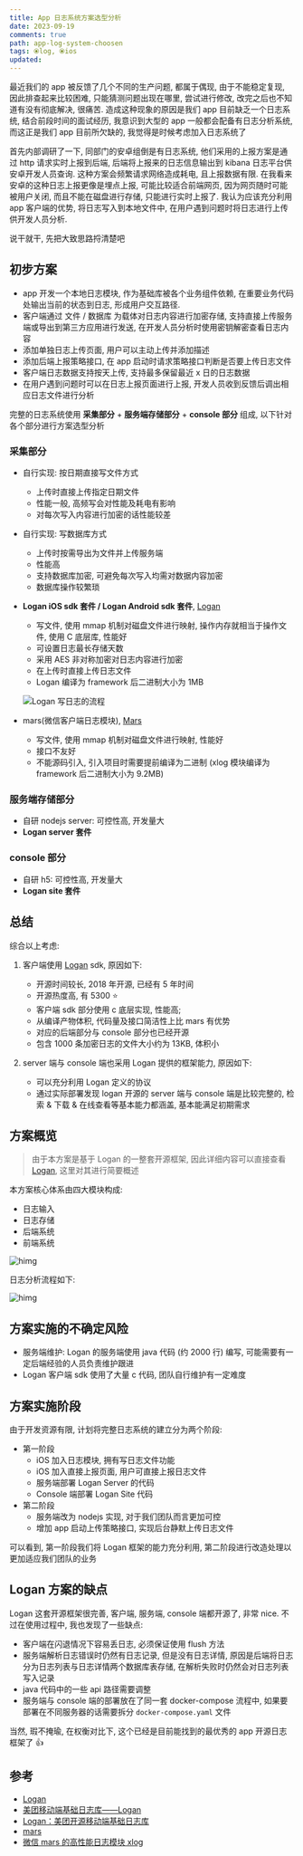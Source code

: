 ```yaml
---
title: App 日志系统方案选型分析
date: 2023-09-19
comments: true
path: app-log-system-choosen
tags: ⦿log, ⦿ios
updated:
---
```


最近我们的 app 被反馈了几个不同的生产问题, 都属于偶现, 由于不能稳定复现, 因此排查起来比较困难, 只能猜测问题出现在哪里, 尝试进行修改, 改完之后也不知道有没有彻底解决, 很痛苦. 造成这种现象的原因是我们 app 目前缺乏一个日志系统, 结合前段时间的面试经历, 我意识到大型的 app 一般都会配备有日志分析系统, 而这正是我们 app 目前所欠缺的, 我觉得是时候考虑加入日志系统了

首先内部调研了一下, 同部门的安卓组倒是有日志系统, 他们采用的上报方案是通过 http 请求实时上报到后端, 后端将上报来的日志信息输出到 kibana 日志平台供安卓开发人员查询. 这种方案会频繁请求网络造成耗电, 且上报数据有限. 在我看来安卓的这种日志上报更像是埋点上报, 可能比较适合前端网页, 因为网页随时可能被用户关闭, 而且不能在磁盘进行存储, 只能进行实时上报了. 我认为应该充分利用 app 客户端的优势, 将日志写入到本地文件中, 在用户遇到问题时将日志进行上传供开发人员分析.

说干就干, 先把大致思路捋清楚吧

<!-- more -->

## 初步方案

- app 开发一个本地日志模块, 作为基础库被各个业务组件依赖, 在重要业务代码处输出当前的状态到日志, 形成用户交互路径.
- 客户端通过 文件 / 数据库 为载体对日志内容进行加密存储, 支持直接上传服务端或导出到第三方应用进行发送, 在开发人员分析时使用密钥解密查看日志内容
- 添加单独日志上传页面, 用户可以主动上传并添加描述
- 添加后端上报策略接口, 在 app 启动时请求策略接口判断是否要上传日志文件
- 客户端日志数据支持按天上传, 支持最多保留最近 x 日的日志数据
- 在用户遇到问题时可以在日志上报页面进行上报, 开发人员收到反馈后调出相应日志文件进行分析

完整的日志系统使用 **采集部分** + **服务端存储部分** + **console 部分** 组成, 以下针对各个部分进行方案选型分析

### 采集部分

- 自行实现: 按日期直接写文件方式
    - 上传时直接上传指定日期文件
    - 性能一般, 高频写会对性能及耗电有影响
    - 对每次写入内容进行加密的话性能较差
- 自行实现: 写数据库方式
    - 上传时按需导出为文件并上传服务端
    - 性能高
    - 支持数据库加密, 可避免每次写入均需对数据内容加密
    - 数据库操作较繁琐
- **Logan iOS sdk 套件 / Logan Android sdk 套件**, [Logan](https://github.com/Meituan-Dianping/Logan)
    - 写文件, 使用 mmap 机制对磁盘文件进行映射, 操作内存就相当于操作文件, 使用 C 底层库, 性能好
    - 可设置日志最长存储天数
    - 采用 AES 非对称加密对日志内容进行加密
    - 在上传时直接上传日志文件
    - Logan 编译为 framework 后二进制大小为 1MB

    ![Logan 写日志的流程](https://a.hanleylee.com/HKMS/2023-09-12123102.jpg?x-oss-process=style/WaMa)

- mars(微信客户端日志模块), [Mars](https://github.com/Tencent/mars)
    - 写文件, 使用 mmap 机制对磁盘文件进行映射, 性能好
    - 接口不友好
    - 不能源码引入, 引入项目时需要提前编译为二进制 (xlog 模块编译为 framework 后二进制大小为 9.2MB)

### 服务端存储部分

- 自研 nodejs server: 可控性高, 开发量大
- **Logan server 套件**

### console 部分

- 自研 h5: 可控性高, 开发量大
- **Logan site 套件**

## 总结

综合以上考虑:

1. 客户端使用 [Logan](https://github.com/Meituan-Dianping/Logan) sdk, 原因如下:

    - 开源时间较长, 2018 年开源, 已经有 5 年时间
    - 开源热度高, 有 5300 ⭐️
    - 客户端 sdk 部分使用 c 底层实现, 性能高;
    - 从编译产物体积, 代码量及接口简洁性上比 mars 有优势
    - 对应的后端部分与 console 部分也已经开源
    - 包含 1000 条加密日志的文件大小约为 13KB, 体积小

2. server 端与 console 端也采用 Logan 提供的框架能力, 原因如下:
    - 可以充分利用 Logan 定义的协议
    - 通过实际部署发现 logan 开源的 server 端与 console 端是比较完整的, 检索 & 下载 & 在线查看等基本能力都涵盖, 基本能满足初期需求

## 方案概览

> 由于本方案是基于 Logan 的一整套开源框架, 因此详细内容可以直接查看 [Logan](https://github.com/Meituan-Dianping/Logan), 这里对其进行简要概述

本方案核心体系由四大模块构成:

- 日志输入
- 日志存储
- 后端系统
- 前端系统

![himg](https://a.hanleylee.com/HKMS/2023-09-15120503.jpg?x-oss-process=style/WaMa)

日志分析流程如下:

![himg](https://a.hanleylee.com/HKMS/2023-09-15120727.jpg?x-oss-process=style/WaMa)

## 方案实施的不确定风险

- 服务端维护: Logan 的服务端使用 java 代码 (约 2000 行) 编写, 可能需要有一定后端经验的人员负责维护跟进
- Logan 客户端 sdk 使用了大量 c 代码, 团队自行维护有一定难度

## 方案实施阶段

由于开发资源有限, 计划将完整日志系统的建立分为两个阶段:

- 第一阶段
    - iOS 加入日志模块, 拥有写日志文件功能
    - iOS 加入直接上报页面, 用户可直接上报日志文件
    - 服务端部署 Logan Server 的代码
    - Console 端部署 Logan Site 代码
- 第二阶段
    - 服务端改为 nodejs 实现, 对于我们团队而言更加可控
    - 增加 app 启动上传策略接口, 实现后台静默上传日志文件

可以看到, 第一阶段我们将 Logan 框架的能力充分利用, 第二阶段进行改造处理以更加适应我们团队的业务

## Logan 方案的缺点

Logan 这套开源框架很完善, 客户端, 服务端, console 端都开源了, 非常 nice. 不过在使用过程中, 我也发现了一些缺点:

- 客户端在闪退情况下容易丢日志, 必须保证使用 flush 方法
- 服务端解析日志错误时仍然有日志记录, 但是没有日志详情, 原因是后端将日志分为日志列表与日志详情两个数据库表存储, 在解析失败时仍然会对日志列表写入记录
- java 代码中的一些 api 路径需要调整
- 服务端与 console 端的部署放在了同一套 docker-compose 流程中, 如果要部署在不同服务器的话需要拆分 `docker-compose.yaml` 文件

当然, 瑕不掩瑜, 在权衡对比下, 这个已经是目前能找到的最优秀的 app 开源日志框架了 👍

## 参考

- [Logan](https://github.com/Meituan-Dianping/Logan)
- [美团移动端基础日志库——Logan](https://tech.meituan.com/2018/02/11/logan.html)
- [Logan：美团开源移动端基础日志库](https://tech.meituan.com/2018/10/11/logan-open-source.html)
- [mars](https://github.com/Tencent/mars)
- [微信 mars 的高性能日志模块 xlog](https://cloud.tencent.com/developer/article/1071610)
